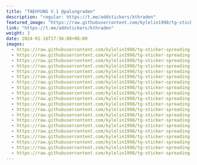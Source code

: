 ```yaml
---
title: "TAEHYUNG V.1 @palungraden"
description: "regular: https://t.me/addstickers/kthraden"
featured_image: "https://raw.githubusercontent.com/kylelin1998/tg-sticker-spreading-worldwide-images/main/img/5e6c4b95-d222-45bf-aa12-665a945118b8.jpg"
link: "https://t.me/addstickers/kthraden"
weight: 3
date: 2024-01-16T17:56:08+08:00
images:
  - https://raw.githubusercontent.com/kylelin1998/tg-sticker-spreading-worldwide-images/main/img/5e6c4b95-d222-45bf-aa12-665a945118b8.jpg
  - https://raw.githubusercontent.com/kylelin1998/tg-sticker-spreading-worldwide-images/main/img/696945c5-b788-4501-b092-fae15a2d4c33.jpg
  - https://raw.githubusercontent.com/kylelin1998/tg-sticker-spreading-worldwide-images/main/img/0fb26213-6969-49f7-88ae-db2236696e92.jpg
  - https://raw.githubusercontent.com/kylelin1998/tg-sticker-spreading-worldwide-images/main/img/f9bb8054-0614-421c-a5a3-43bcb139234a.jpg
  - https://raw.githubusercontent.com/kylelin1998/tg-sticker-spreading-worldwide-images/main/img/a414895f-91b9-4c82-bd33-25499bad960e.jpg
  - https://raw.githubusercontent.com/kylelin1998/tg-sticker-spreading-worldwide-images/main/img/05b7bd17-823a-4a1b-a843-42275d0dad77.jpg
  - https://raw.githubusercontent.com/kylelin1998/tg-sticker-spreading-worldwide-images/main/img/c7a0a144-7ddb-4d00-bdd2-9cea2b57c16d.jpg
  - https://raw.githubusercontent.com/kylelin1998/tg-sticker-spreading-worldwide-images/main/img/f12ca422-a860-401f-9ff8-b60910266618.jpg
  - https://raw.githubusercontent.com/kylelin1998/tg-sticker-spreading-worldwide-images/main/img/b8e54131-46f8-466b-a073-cf45b68e68aa.jpg
  - https://raw.githubusercontent.com/kylelin1998/tg-sticker-spreading-worldwide-images/main/img/a4f307d6-99d6-4055-985a-f21d53a368ae.jpg
  - https://raw.githubusercontent.com/kylelin1998/tg-sticker-spreading-worldwide-images/main/img/29a99ed6-4512-42f4-8d8d-731e36d2080c.jpg
  - https://raw.githubusercontent.com/kylelin1998/tg-sticker-spreading-worldwide-images/main/img/4998847a-448b-4975-bdb0-8db6c84540f7.jpg
  - https://raw.githubusercontent.com/kylelin1998/tg-sticker-spreading-worldwide-images/main/img/d890f010-4def-4556-8cd2-6c16a709043d.jpg
  - https://raw.githubusercontent.com/kylelin1998/tg-sticker-spreading-worldwide-images/main/img/3b591123-c3a0-460f-b6ee-5365b15a8a39.jpg
  - https://raw.githubusercontent.com/kylelin1998/tg-sticker-spreading-worldwide-images/main/img/2187f5b3-edab-4002-8df5-a96cf73ecb13.jpg
  - https://raw.githubusercontent.com/kylelin1998/tg-sticker-spreading-worldwide-images/main/img/8de962e6-6a58-450e-94d1-eafc5d3c2514.jpg
  - https://raw.githubusercontent.com/kylelin1998/tg-sticker-spreading-worldwide-images/main/img/f955c9d8-e019-4c0b-bbcf-d667910cd872.jpg
  - https://raw.githubusercontent.com/kylelin1998/tg-sticker-spreading-worldwide-images/main/img/39ad27f3-3602-417b-a910-bdbd1cecdfa5.jpg
  - https://raw.githubusercontent.com/kylelin1998/tg-sticker-spreading-worldwide-images/main/img/77b5347d-ca05-4830-8425-0be26994e193.jpg
  - https://raw.githubusercontent.com/kylelin1998/tg-sticker-spreading-worldwide-images/main/img/5bd5df51-6b15-4a87-8258-5c5e8fef3319.jpg
---
```

